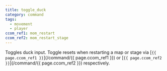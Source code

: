 ```yaml
---
title: toggle_duck
category: command
tags:
  - movement
  - player
ccom_ref1: mom_restart
ccom_ref2: mom_restart_stage
---
```


Toggles duck input. Toggle resets when restarting a map or stage via [`{{ page.ccom_ref1 }}`](/command/{{ page.ccom_ref1 }}) or [`{{ page.ccom_ref2 }}`](/command/{{ page.ccom_ref2 }}) respectively.

